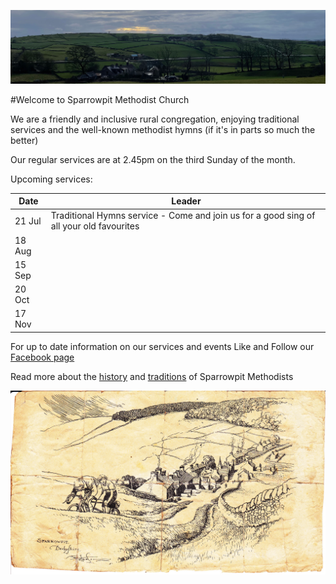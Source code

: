 ![View from Sprrowpit to Barmoor](images/SparrowpitView.jpeg)

#Welcome to Sparrowpit Methodist Church

We are a friendly and inclusive rural congregation, enjoying traditional services and the well-known methodist hymns (if it's in parts so much the better)

Our regular services are at 2.45pm on the third Sunday of the month.

Upcoming services:

| Date | Leader |
|------|--------|
| 21 Jul | Traditional Hymns service - Come and join us for a good sing of all your old favourites| 
| 18 Aug |  |
| 15 Sep |  |
| 20 Oct |  |
| 17 Nov |  |

For up to date information on our services and events Like and Follow our [Facebook page](https://www.facebook.com/SparrowpitMethodist)

Read more about the [history](history.md) and [traditions](traditions.md) of Sparrowpit Methodists

![Sparrowpit Drawing](images/Drawing%20.jpg)